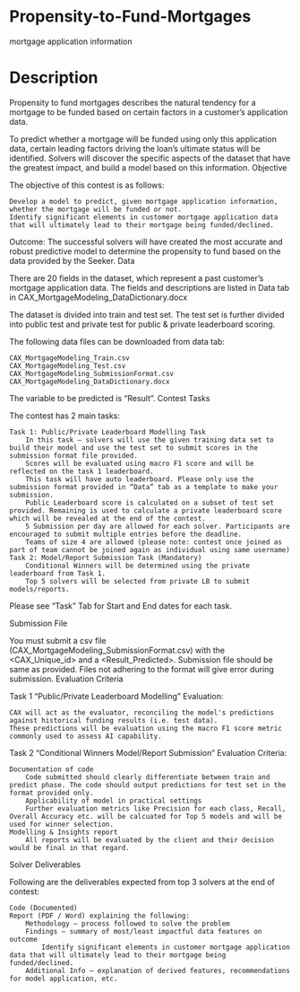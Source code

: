 # Propensity-to-Fund-Mortgages
 mortgage application information
 
# Description

Propensity to fund mortgages describes the natural tendency for a mortgage to be funded based on certain factors in a customer’s application data.

To predict whether a mortgage will be funded using only this application data, certain leading factors driving the loan’s ultimate status will be identified. Solvers will discover the specific aspects of the dataset that have the greatest impact, and build a model based on this information.
Objective

The objective of this contest is as follows:

    Develop a model to predict, given mortgage application information, whether the mortgage will be funded or not.
    Identify significant elements in customer mortgage application data that will ultimately lead to their mortgage being funded/declined.

Outcome: The successful solvers will have created the most accurate and robust predictive model to determine the propensity to fund based on the data provided by the Seeker.
Data

There are 20 fields in the dataset, which represent a past customer’s mortgage application data. The fields and descriptions are listed in Data tab in CAX_MortgageModeling_DataDictionary.docx

The dataset is divided into train and test set. The test set is further divided into public test and private test for public & private leaderboard scoring.

The following data files can be downloaded from data tab:

    CAX_MortgageModeling_Train.csv
    CAX_MortgageModeling_Test.csv
    CAX_MortgageModeling_SubmissionFormat.csv
    CAX_MortgageModeling_DataDictionary.docx

The variable to be predicted is “Result”.
Contest Tasks

The contest has 2 main tasks:

    Task 1: Public/Private Leaderboard Modelling Task
        In this task – solvers will use the given training data set to build their model and use the test set to submit scores in the submission format file provided. 
        Scores will be evaluated using macro F1 score and will be reflected on the task 1 leaderboard.
        This task will have auto leaderboard. Please only use the submission format provided in “Data” tab as a template to make your submission. 
        Public Leaderboard score is calculated on a subset of test set provided. Remaining is used to calculate a private leaderboard score which will be revealed at the end of the contest.
        5 Submission per day are allowed for each solver. Participants are encouraged to submit multiple entries before the deadline.
        Teams of size 4 are allowed (please note: contest once joined as part of team cannot be joined again as individual using same username)
    Task 2: Model/Report Submission Task (Mandatory)
        Conditional Winners will be determined using the private leaderboard from Task 1.
        Top 5 solvers will be selected from private LB to submit models/reports.

Please see “Task” Tab for Start and End dates for each task.

Submission File

You must submit a csv file (CAX_MortgageModeling_SubmissionFormat.csv) with the <CAX_Unique_id> and a <Result_Predicted>. Submission file should be same as provided. Files not adhering to the format will give error during submission.
Evaluation Criteria

Task 1 “Public/Private Leaderboard Modelling” Evaluation:

    CAX will act as the evaluator, reconciling the model's predictions against historical funding results (i.e. test data).
    These predictions will be evaluation using the macro F1 score metric commonly used to assess AI capability.

Task 2 “Conditional Winners Model/Report Submission” Evaluation Criteria:

    Documentation of code
        Code submitted should clearly differentiate between train and predict phase. The code should output predictions for test set in the format provided only.
        Applicability of model in practical settings
        Further evaluation metrics like Precision for each class, Recall, Overall Accuracy etc. will be calcuated for Top 5 models and will be used for winner selection.
    Modelling & Insights report
        All reports will be evaluated by the client and their decision would be final in that regard.

Solver Deliverables

Following are the deliverables expected from top 3 solvers at the end of contest:

    Code (Documented)
    Report (PDF / Word) explaining the following:
        Methodology – process followed to solve the problem
        Findings – summary of most/least impactful data features on outcome
            Identify significant elements in customer mortgage application data that will ultimately lead to their mortgage being funded/declined.
        Additional Info – explanation of derived features, recommendations for model application, etc.

